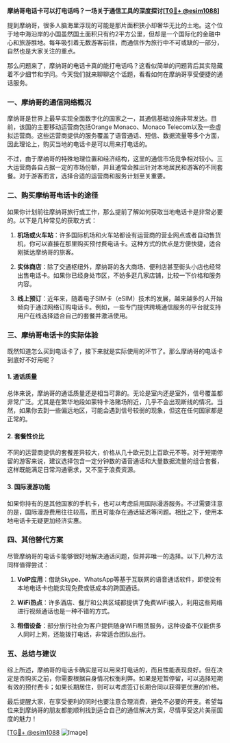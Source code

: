 **摩纳哥电话卡可以打电话吗？一场关于通信工具的深度探讨[[TG💪+ @esim1088](https://t.me/s/esim1088)]**

提到摩纳哥，很多人脑海里浮现的可能是那片面积狭小却奢华无比的土地。这个位于地中海沿岸的小国虽然国土面积只有约2平方公里，但却是一个国际化的金融中心和旅游胜地。每年吸引着无数游客前往，而通信作为旅行中不可或缺的一部分，自然也是大家关注的重点。

那么问题来了，摩纳哥的电话卡真的能打电话吗？这看似简单的问题背后其实隐藏着不少细节和学问。今天我们就来聊聊这个话题，看看如何在摩纳哥享受便捷的通话服务。

### **一、摩纳哥的通信网络概况**

摩纳哥是世界上最早实现全面数字化的国家之一，其通信基础设施非常发达。目前，该国的主要移动运营商包括Orange Monaco、Monaco Telecom以及一些虚拟运营商。这些运营商提供的服务覆盖了语音通话、短信、数据流量等多个方面，因此理论上，购买当地的电话卡是可以用来打电话的。

不过，由于摩纳哥的特殊地理位置和经济结构，这里的通信市场竞争相对较小。三大运营商各自占据一定的市场份额，并且通常会推出针对本地居民和游客的不同套餐。对于游客而言，选择合适的运营商和服务计划至关重要。

### **二、购买摩纳哥电话卡的途径**

如果你计划前往摩纳哥旅行或工作，那么提前了解如何获取当地电话卡是非常必要的。以下是几种常见的获取方式：

1. **机场或火车站**：许多国际机场和火车站都设有运营商的营业网点或者自动售货机，你可以直接在那里购买预付费电话卡。这种方式的优点是方便快捷，适合刚抵达摩纳哥的旅客。
   
2. **实体商店**：除了交通枢纽外，摩纳哥的各大商场、便利店甚至街头小店也经常出售电话卡。如果你已经身处市区，不妨多逛几家店铺，比较一下价格和服务内容。

3. **线上预订**：近年来，随着电子SIM卡（eSIM）技术的发展，越来越多的人开始倾向于通过网络订购电话卡。例如，一些专门提供跨境通信服务的平台就支持用户在线选择适合自己的套餐并激活使用。

### **三、摩纳哥电话卡的实际体验**

既然知道怎么买到电话卡了，接下来就是实际使用的环节了。那么摩纳哥的电话卡到底好不好用呢？

#### **1. 通话质量**
总体来说，摩纳哥的通话质量还是相当可靠的。无论是室内还是室外，信号覆盖都非常广泛。尤其是在繁华地段如蒙特卡洛赌场附近，几乎不会出现断线的情况。当然，如果你去到一些偏远地区，可能会遇到信号较弱的现象，但这在任何国家都是正常的。

#### **2. 套餐性价比**
不同的运营商提供的套餐差异较大，价格从几十欧元到上百欧元不等。对于短期停留的游客来说，建议选择包含一定分钟数的语音通话和大量数据流量的组合套餐，这样既能满足日常沟通需求，又不至于浪费资源。

#### **3. 国际漫游功能**
如果你持有的是其他国家的手机卡，也可以考虑启用国际漫游服务。不过需要注意的是，国际漫游费用往往较高，而且可能存在通话延迟等问题。相比之下，使用本地电话卡无疑更加经济实惠。

### **四、其他替代方案**

尽管摩纳哥的电话卡能够很好地解决通话问题，但并非唯一的选择。以下几种方法同样值得尝试：

1. **VoIP应用**：借助Skype、WhatsApp等基于互联网的语音通话软件，即使没有本地电话卡也能实现免费或低成本的跨国通话。

2. **WiFi热点**：许多酒店、餐厅和公共区域都提供了免费WiFi接入，利用这些网络进行视频通话也是一种不错的方式。

3. **租借设备**：部分旅行社会为客户提供随身WiFi租赁服务，这种设备不仅能供多人同时上网，还能拨打电话，非常适合团队出行。

### **五、总结与建议**

综上所述，摩纳哥的电话卡确实是可以用来打电话的，而且性能表现良好。但在决定是否购买之前，你需要根据自身情况权衡利弊。如果是短暂停留，可以选择短期有效的预付费卡；如果长期居住，则可以考虑签订长期合同以获得更优惠的价格。

最后提醒大家，在享受便利的同时也要注意合理消费，避免不必要的开支。希望每位来到摩纳哥的朋友都能顺利找到适合自己的通信解决方案，尽情享受这片美丽国度的魅力！

[[TG💪+ @esim1088](https://t.me/s/esim1088) ![Image](https://i.postimg.cc/4NQfJmqS/Snipaste-2025-05-13-00-14-12.png)]